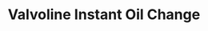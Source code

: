 ---
title: "Valvoline Instant Oil Change"
url: /lincoln/valvoline-instant-oil-change-amber-hill-court/
shop: car repair
---